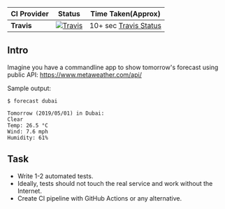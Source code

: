 
| **CI Provider**  | **Status** | **Time Taken(Approx)** |
| ------------- | ------------- |  ------------- |
| **Travis** | [![Travis](https://travis-ci.org/imsiddharth/forecast.svg)](https://travis-ci.org/imsiddharth/forecast) | 10+ sec [Travis Status](http://scribu.net/travis-stats/#imsiddharth/forecast/master)|


## Intro 
Imagine you have a commandline app to show tomorrow's forecast using public API: https://www.metaweather.com/api/

Sample output:
```
$ forecast dubai

Tomorrow (2019/05/01) in Dubai:
Clear
Temp: 26.5 °C
Wind: 7.6 mph
Humidity: 61%
```

## Task
* Write 1-2 automated tests.
* Ideally, tests should not touch the real service and work without the Internet.
* Create CI pipeline with GitHub Actions or any alternative.
